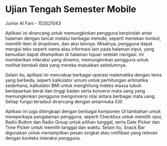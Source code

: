 # Ujian Tengah Semester Mobile

Junior Al Fani - 152021043

Aplikasi ini dirancang untuk memungkinkan pengguna berpindah antar halaman dengan lancar melalui berbagai metode, seperti menekan tombol, memilih item di dropdown, dan aksi lainnya. Misalnya, pengguna dapat mengisi teks seperti nama atau informasi lain pada halaman input, yang kemudian dapat ditampilkan di halaman tujuan setelah navigasi. Ini memberikan interaksi yang dinamis, memungkinkan pengguna untuk melihat kembali data yang mereka masukkan sebelumnya.

Selain itu, aplikasi ini mencakup berbagai operasi matematika dengan tema yang berbeda, seperti kalkulator umum untuk perhitungan aritmatika sederhana, kalkulator BMI untuk menghitung indeks massa tubuh berdasarkan berat dan tinggi badan serta konversi mata uang yang memungkinkan pengguna mengonversi nilai antara berbagai mata uang. Setiap fungsi tersebut dirancang dengan antarmuka (UI)

Aplikasi ini juga dilengkapi dengan berbagai komponen UI tambahan untuk memperkaya pengalaman pengguna, seperti Checkbox untuk memilih opsi, Radio Button dan Radio   Group untuk pilihan tunggal, serta Date Picker dan Time Picker untuk memilih tanggal dan waktu. Selain itu, Snack Bar digunakan untuk menampilkan pesan singkat atau notifikasi yang relevan dengan konteks interaksi pengguna. 

